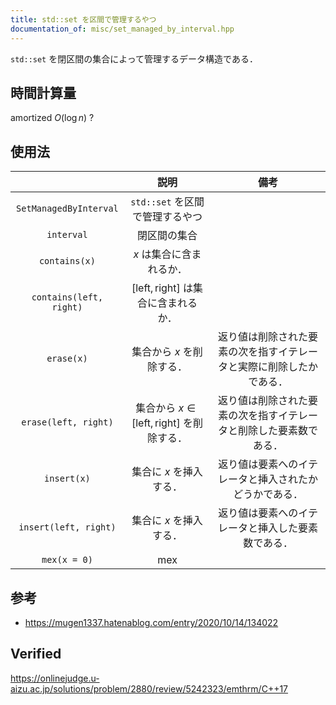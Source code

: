 ```yaml
---
title: std::set を区間で管理するやつ
documentation_of: misc/set_managed_by_interval.hpp
---
```


`std::set` を閉区間の集合によって管理するデータ構造である．


## 時間計算量

$\text{amortized } O(\log{n})$ ?


## 使用法

||説明|備考|
|:--:|:--:|:--:|
|`SetManagedByInterval`|`std::set` を区間で管理するやつ||
|`interval`|閉区間の集合||
|`contains(x)`|$x$ は集合に含まれるか．||
|`contains(left, right)`|$[\mathrm{left}, \mathrm{right}]$ は集合に含まれるか．||
|`erase(x)`|集合から $x$ を削除する．|返り値は削除された要素の次を指すイテレータと実際に削除したかである．|
|`erase(left, right)`|集合から $x \in [\mathrm{left}, \mathrm{right}]$ を削除する．|返り値は削除された要素の次を指すイテレータと削除した要素数である．|
|`insert(x)`|集合に $x$ を挿入する．|返り値は要素へのイテレータと挿入されたかどうかである．|
|`insert(left, right)`|集合に $x$ を挿入する．|返り値は要素へのイテレータと挿入した要素数である．|
|`mex(x = 0)`|mex||


## 参考

- https://mugen1337.hatenablog.com/entry/2020/10/14/134022


## Verified

https://onlinejudge.u-aizu.ac.jp/solutions/problem/2880/review/5242323/emthrm/C++17
